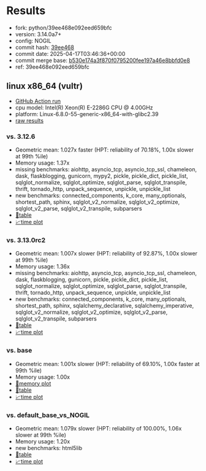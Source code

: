 # Results

- fork: python/39ee468e092eed659bfc
- version: 3.14.0a7+
- config: NOGIL
- commit hash: [39ee468](https://github.com/python/cpython/commit/39ee468)
- commit date: 2025-04-17T03:46:36+00:00
- commit merge base: [b530e174a3f870f0795200fee197a46e8bbfd0e8](https://github.com/python/cpython/commit/b530e174a3f870f0795200fee197a46e8bbfd0e8)
- ref: 39ee468e092eed659bfc

## linux x86_64 (vultr)

- [GitHub Action run](https://github.com/facebookexperimental/free-threading-benchmarking/actions/runs/14509698475)
- cpu model: Intel(R) Xeon(R) E-2286G CPU @ 4.00GHz
- platform: Linux-6.8.0-55-generic-x86_64-with-glibc2.39
- [raw results](bm-20250417-vultr-x86_64-python-39ee468e092eed659bfc-3.14.0a7%2B-39ee468.json)

### vs. 3.12.6

- Geometric mean: 1.027x faster (HPT: reliability of 70.18%, 1.00x slower at 99th %ile)
- Memory usage: 1.37x
- missing benchmarks: aiohttp, asyncio_tcp, asyncio_tcp_ssl, chameleon, dask, flaskblogging, gunicorn, mypy2, pickle, pickle_dict, pickle_list, sqlglot_normalize, sqlglot_optimize, sqlglot_parse, sqlglot_transpile, thrift, tornado_http, unpack_sequence, unpickle, unpickle_list
- new benchmarks: connected_components, k_core, many_optionals, shortest_path, sphinx, sqlglot_v2_normalize, sqlglot_v2_optimize, sqlglot_v2_parse, sqlglot_v2_transpile, subparsers
- [📄table](bm-20250417-vultr-x86_64-python-39ee468e092eed659bfc-3.14.0a7%2B-39ee468-vs-3.12.6.md)
- [📈time plot](bm-20250417-vultr-x86_64-python-39ee468e092eed659bfc-3.14.0a7%2B-39ee468-vs-3.12.6.svg)

### vs. 3.13.0rc2

- Geometric mean: 1.007x slower (HPT: reliability of 92.87%, 1.00x slower at 99th %ile)
- Memory usage: 1.36x
- missing benchmarks: aiohttp, asyncio_tcp, asyncio_tcp_ssl, chameleon, dask, flaskblogging, gunicorn, pickle, pickle_dict, pickle_list, sqlglot_normalize, sqlglot_optimize, sqlglot_parse, sqlglot_transpile, thrift, tornado_http, unpack_sequence, unpickle, unpickle_list
- new benchmarks: connected_components, k_core, many_optionals, shortest_path, sphinx, sqlalchemy_declarative, sqlalchemy_imperative, sqlglot_v2_normalize, sqlglot_v2_optimize, sqlglot_v2_parse, sqlglot_v2_transpile, subparsers
- [📄table](bm-20250417-vultr-x86_64-python-39ee468e092eed659bfc-3.14.0a7%2B-39ee468-vs-3.13.0rc2.md)
- [📈time plot](bm-20250417-vultr-x86_64-python-39ee468e092eed659bfc-3.14.0a7%2B-39ee468-vs-3.13.0rc2.svg)

### vs. base

- Geometric mean: 1.001x slower (HPT: reliability of 69.10%, 1.00x faster at 99th %ile)
- Memory usage: 1.00x
- [🧠memory plot](bm-20250417-vultr-x86_64-python-39ee468e092eed659bfc-3.14.0a7%2B-39ee468-vs-base-mem.svg)
- [📄table](bm-20250417-vultr-x86_64-python-39ee468e092eed659bfc-3.14.0a7%2B-39ee468-vs-base.md)
- [📈time plot](bm-20250417-vultr-x86_64-python-39ee468e092eed659bfc-3.14.0a7%2B-39ee468-vs-base.svg)

### vs. default_base_vs_NOGIL

- Geometric mean: 1.079x slower (HPT: reliability of 100.00%, 1.06x slower at 99th %ile)
- Memory usage: 1.20x
- new benchmarks: html5lib
- [📄table](bm-20250417-vultr-x86_64-python-39ee468e092eed659bfc-3.14.0a7%2B-39ee468-vs-default_base_vs_NOGIL.md)
- [📈time plot](bm-20250417-vultr-x86_64-python-39ee468e092eed659bfc-3.14.0a7%2B-39ee468-vs-default_base_vs_NOGIL.svg)

